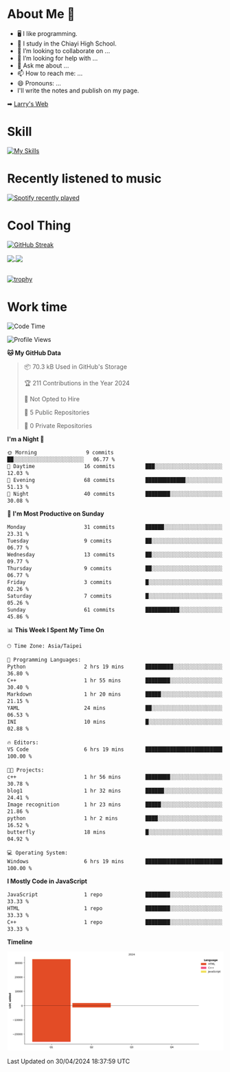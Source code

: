 # About Me 👋

- 🖥  I like programming.
- 🏫 I study in the Chiayi High School.
- 👯 I’m looking to collaborate on ...
- 🤔 I’m looking for help with ...
- 💬 Ask me about ...
- 📫 How to reach me: ...
- 😄 Pronouns: ...
- I'll write the notes and publish on my page.

➡︎ [Larry's Web](https://larryeng.github.io/)

# Skill
[![My Skills](https://skillicons.dev/icons?i=blender,arduino,vscode,visualstudio,pr,github,git,c,cpp,py,html,css,js)](https://skillicons.dev)
# Recently listened to music

[![Spotify recently played](https://spotify-recently-played-readme.vercel.app/api?user=31mqyfrlvkyusmaxegq4pvoow5we)](https://open.spotify.com/user/31mqyfrlvkyusmaxegq4pvoow5we)

# Cool Thing

[![GitHub Streak](https://streak-stats.demolab.com/?user=Larryeng&theme=holi-theme)](https://git.io/streak-stats)

<a href="https://github.com/anuraghazra/github-readme-stats">
  <img height=200 align="center" src="https://github-readme-stats.vercel.app/api?username=Larryeng&theme=github_dark&rank_icon=github" />
</a>
<a href="https://github.com/anuraghazra/convoychat">
  <img height=200 align="center" src="https://github-readme-stats.vercel.app/api/top-langs?username=Larryeng&layout=compact&langs_count=8&card_width=320&theme=github_dark" />
</a>

<br>

<br>

[![trophy](https://github-profile-trophy.vercel.app/?username=Larryeng&theme=darkhub)](https://github.com/ryo-ma/github-profile-trophy)
# Work time
<!--START_SECTION:waka-->
![Code Time](http://img.shields.io/badge/Code%20Time-152%20hrs%2059%20mins-blue)

![Profile Views](http://img.shields.io/badge/Profile%20Views-0-blue)

**🐱 My GitHub Data** 

> 📦 70.3 kB Used in GitHub's Storage 
 > 
> 🏆 211 Contributions in the Year 2024
 > 
> 🚫 Not Opted to Hire
 > 
> 📜 5 Public Repositories 
 > 
> 🔑 0 Private Repositories 
 > 
**I'm a Night 🦉** 

```text
🌞 Morning                9 commits           ██░░░░░░░░░░░░░░░░░░░░░░░   06.77 % 
🌆 Daytime                16 commits          ███░░░░░░░░░░░░░░░░░░░░░░   12.03 % 
🌃 Evening                68 commits          █████████████░░░░░░░░░░░░   51.13 % 
🌙 Night                  40 commits          ████████░░░░░░░░░░░░░░░░░   30.08 % 
```
📅 **I'm Most Productive on Sunday** 

```text
Monday                   31 commits          ██████░░░░░░░░░░░░░░░░░░░   23.31 % 
Tuesday                  9 commits           ██░░░░░░░░░░░░░░░░░░░░░░░   06.77 % 
Wednesday                13 commits          ██░░░░░░░░░░░░░░░░░░░░░░░   09.77 % 
Thursday                 9 commits           ██░░░░░░░░░░░░░░░░░░░░░░░   06.77 % 
Friday                   3 commits           █░░░░░░░░░░░░░░░░░░░░░░░░   02.26 % 
Saturday                 7 commits           █░░░░░░░░░░░░░░░░░░░░░░░░   05.26 % 
Sunday                   61 commits          ███████████░░░░░░░░░░░░░░   45.86 % 
```


📊 **This Week I Spent My Time On** 

```text
🕑︎ Time Zone: Asia/Taipei

💬 Programming Languages: 
Python                   2 hrs 19 mins       █████████░░░░░░░░░░░░░░░░   36.80 % 
C++                      1 hr 55 mins        ████████░░░░░░░░░░░░░░░░░   30.40 % 
Markdown                 1 hr 20 mins        █████░░░░░░░░░░░░░░░░░░░░   21.15 % 
YAML                     24 mins             ██░░░░░░░░░░░░░░░░░░░░░░░   06.53 % 
INI                      10 mins             █░░░░░░░░░░░░░░░░░░░░░░░░   02.88 % 

🔥 Editors: 
VS Code                  6 hrs 19 mins       █████████████████████████   100.00 % 

🐱‍💻 Projects: 
c++                      1 hr 56 mins        ████████░░░░░░░░░░░░░░░░░   30.78 % 
blog1                    1 hr 32 mins        ██████░░░░░░░░░░░░░░░░░░░   24.41 % 
Image recognition        1 hr 23 mins        █████░░░░░░░░░░░░░░░░░░░░   21.86 % 
python                   1 hr 2 mins         ████░░░░░░░░░░░░░░░░░░░░░   16.52 % 
butterfly                18 mins             █░░░░░░░░░░░░░░░░░░░░░░░░   04.92 % 

💻 Operating System: 
Windows                  6 hrs 19 mins       █████████████████████████   100.00 % 
```

**I Mostly Code in JavaScript** 

```text
JavaScript               1 repo              ████████░░░░░░░░░░░░░░░░░   33.33 % 
HTML                     1 repo              ████████░░░░░░░░░░░░░░░░░   33.33 % 
C++                      1 repo              ████████░░░░░░░░░░░░░░░░░   33.33 % 
```



**Timeline**

![Lines of Code chart](https://raw.githubusercontent.com/Larryeng/Larryeng/main/assets/bar_graph.png)


 Last Updated on 30/04/2024 18:37:59 UTC
<!--END_SECTION:waka-->
